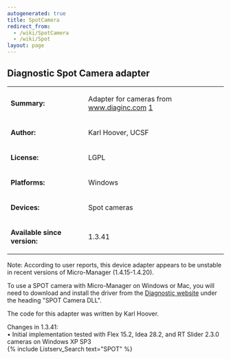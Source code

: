 ```yaml
---
autogenerated: true
title: SpotCamera
redirect_from:
  - /wiki/SpotCamera
  - /wiki/Spot
layout: page
---
```


## Diagnostic Spot Camera adapter

<table>
<tr>
<td markdown="1">

**Summary:**

</td>
<td markdown="1">

Adapter for cameras from www.diaginc.com
[1](http://www.diaginc.com/cameraSoftwareMatrix.shtml)

</td>
</tr>
<tr>
<td markdown="1">

**Author:**

</td>
<td markdown="1">

Karl Hoover, UCSF

</td>
</tr>
<tr>
<td markdown="1">

**License:**

</td>
<td markdown="1">

LGPL

</td>
</tr>
<tr>
<td markdown="1">

**Platforms:**

</td>
<td markdown="1">

Windows

</td>
</tr>
<tr>
<td markdown="1">

**Devices:**

</td>
<td markdown="1">

Spot cameras

</td>
</tr>

<td markdown="1">

**Available since version:**

</td>
<td markdown="1">

1.3.41

</td>
</table>

Note: According to user reports, this device adapter appears to be
unstable in recent versions of Micro-Manager (1.4.15-1.4.20).

To use a SPOT camera with Micro-Manager on Windows or Mac, you will need
to download and install the driver from the [Diagnostic
website](http://www.diaginc.com/downloads.php) under the heading "SPOT
Camera DLL".

The code for this adapter was written by Karl Hoover.

Changes in 1.3.41:  
• Initial implementation tested with Flex 15.2, Idea 28.2, and RT Slider
2.3.0 cameras on Windows XP SP3  
{% include Listserv_Search text="SPOT" %}
